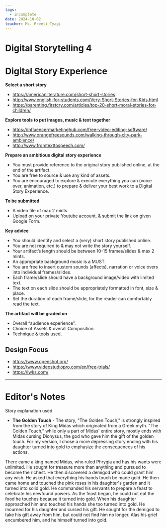 ```yaml
---
tags:
  - incomplete
date: 2024-10-02
teacher: Ms. Preeti Tyagi
---
```

# Digital Storytelling 4
# Digital Story Experience
**Select a short story**
- https://americanliterature.com/short-short-stories
- http://www.english-for-students.com/Very-Short-Stories-for-Kids.html
- https://parenting.firstcry.com/articles/top-20-short-moral-stories-for-children/

**Explore tools to put images, music & text together**
- https://influencermarketinghub.com/free-video-editing-software/
- http://www.orangefreesounds.com/walking-through-city-park-ambience/
- http://www.fromtexttospeech.com/

**Prepare an ambitious digital story experience**
- You must provide reference to the original story published online, at the end of the artifact.
- You are free to source & use any kind of assets.
- You are encouraged to explore & execute everything you can (voice over, animation, etc.) to prepare & deliver your best work to a Digital Story Experience.

**To be submitted**
- A video file of max 2 mints.
- Upload on your private Youtube account, & submit the link on given Google Form.

**Key advice**
- You should identify and select a (very) short story published online.
- You are not required to & may not write the story yourself.
- Your artifact’s length should be between 10-15 frames/slides & max 2 mints.
- An appropriate background music is a MUST.
- You are free to insert custom sounds (affects), narration or voice overs into individual frames/slides.
- Each frame/slide should have a background image/video with limited text.
- The text on each slide should be appropriately formatted in font, size & place.
- Set the duration of each frame/slide, for the reader can comfortably read the text.

**The artifact will be graded on**
- Overall “audience experience”.
- Choice of Assets & overall Composition.
- Technique & tools used.
## Design Focus
- https://www.openshot.org/
- https://www.videostudiopro.com/en/free-trials/
- https://lwks.com/

----------------------------------------------------------------
# Editor's Notes
Story explanation used:
- **The Golden Touch** - The story, "The Golden Touch," is strongly inspired from the story of King Midas which originated from a Greek myth. "The Golden Touch," while only a part of Midas' entire story, mostly ends with Midas cursing Dionysus, the god who gave him the gift of the golden touch. For my version, I chose a more depressing story ending with his daughter turned into gold to emphasize the consequences of his actions.

There came a king named Midas, who ruled Phrygia and has his wants were unlimited. He sought for treasure more than anything and pursued to become the richest. He then discovered a demigod who could grant him any wish. He asked that everything his hands touch be made gold. He then came home and touched the pink roses in his daughter's garden and it turned into solid gold. He commanded his servants to prepare a feast to celebrate his newfound powers. As the feast began, he could not eat the food he touches because it turned into gold. When his daughter approached him and touched his hands she too turned into gold. He mourned for his daughter and cursed his gift. He sought for the demigod to take his gift away from him, but could not find him no longer. Alas his grief encumbered him, and he himself turned into gold.